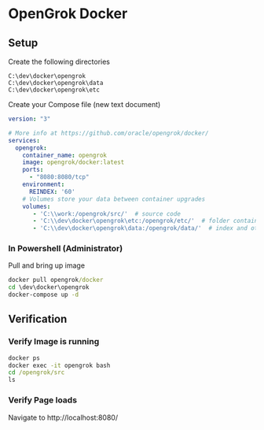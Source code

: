 # OpenGrok Docker

## Setup

Create the following directories
```
C:\dev\docker\opengrok
C:\dev\docker\opengrok\data
C:\dev\docker\opengrok\etc
```

Create your Compose file (new text document)
```YAML
version: "3"

# More info at https://github.com/oracle/opengrok/docker/
services:
  opengrok:
    container_name: opengrok
    image: opengrok/docker:latest
    ports:
      - "8080:8080/tcp"
    environment:
      REINDEX: '60'
    # Volumes store your data between container upgrades
    volumes:
       - 'C:\\work:/opengrok/src/'  # source code
       - 'C:\\dev\docker\opengrok\etc:/opengrok/etc/'  # folder contains configuration.xml
       - 'C:\\dev\docker\opengrok\data:/opengrok/data/'  # index and other things for source code
```

### In Powershell (Administrator)

Pull and bring up image
```bat
docker pull opengrok/docker
cd \dev\docker\opengrok
docker-compose up -d
```

## Verification

### Verify Image is running
```bat
docker ps
docker exec -it opengrok bash
cd /opengrok/src
ls
```

### Verify Page loads

Navigate to http://localhost:8080/



